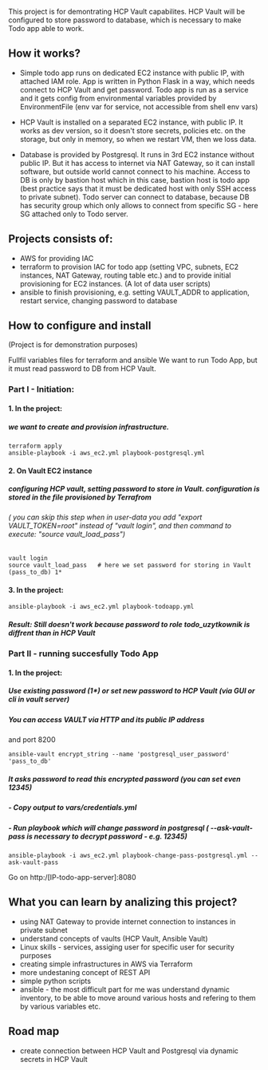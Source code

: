 This project is for demontrating HCP Vault capabilites.
HCP Vault will be configured to store password to database, which is necessary to make Todo app able to work.

## How it works?
- Simple todo app runs on dedicated EC2 instance with public IP, with attached IAM role. App is written in Python Flask in a way, which needs connect to HCP Vault and get password. Todo app is run as a service and it gets config from environmental variables provided by EnvironmentFile (env var for service, not accessible from shell env vars)

- HCP Vault is installed on a separated EC2 instance, with public IP. It works as dev version, so it doesn't store secrets, policies etc. on the storage, but only in memory, so when we restart VM, then we loss data.

- Database is provided by Postgresql. It runs in 3rd EC2 instance without public IP. But it has access to internet via NAT Gateway, so it can install software, but outside world cannot connect to his machine. Access to DB is only by bastion host which in this case, bastion host is todo app (best practice says that it must be dedicated host with only SSH access to private subnet). Todo server can connect to database, because DB has security group which only allows to connect from specific SG - here SG attached only to Todo server.


## Projects consists of:
- AWS for providing IAC
- terraform to provision IAC for todo app (setting VPC, subnets, EC2 instances, NAT Gateway, routing table etc.) and to provide initial provisioning for EC2 instances. (A lot of data user scripts)
- ansible to finish provisioning, e.g. setting VAULT_ADDR to application, restart service, changing password to database

## How to configure and install
(Project is for demonstration purposes)

Fullfil variables files for terraform and ansible
We want to run Todo App, but it must read password to DB from HCP Vault.

### Part I - Initiation:
#### 1. In the project:
##### we want to create and provision infrastructure.
```
terraform apply
ansible-playbook -i aws_ec2.yml playbook-postgresql.yml 
```

#### 2. On Vault EC2 instance
##### configuring HCP vault, setting password to store in Vault. configuration is stored in the file provisioned by Terrafrom
###### ( you can skip this step when in user-data  you add "export VAULT_TOKEN=root" instead of "vault login", and then command to execute: "source vault_load_pass")
```
vault login
source vault_load_pass   # here we set password for storing in Vault (pass_to_db) 1*
```

#### 3. In the project:
```
ansible-playbook -i aws_ec2.yml playbook-todoapp.yml
``` 

##### Result: Still doesn't work because password to role todo_uzytkownik is diffrent than in HCP Vault

### Part II - running succesfully Todo App
#### 1. In the project:
##### Use existing password (1*) or set new password to HCP Vault (via GUI or cli in vault server)
##### You can access VAULT via HTTP and its public IP address 
and port 8200
```
ansible-vault encrypt_string --name 'postgresql_user_password' 'pass_to_db'
```
##### It asks password to read this encrypted password (you can set even 12345)
##### - Copy output to vars/credentials.yml

##### - Run playbook which will change password in postgresql ( --ask-vault-pass is necessary to decrypt password - e.g. 12345)
```
ansible-playbook -i aws_ec2.yml playbook-change-pass-postgresql.yml --ask-vault-pass
```
Go on http:/[IP-todo-app-server]:8080


## What you can learn by analizing this project?
- using NAT Gateway to provide internet connection to instances in private subnet
- understand concepts of vaults (HCP Vault, Ansible Vault)
- Linux skills - services, assiging user for specific user for security purposes
- creating simple infrastructures in AWS via Terraform
- more undestaning concept of REST API
- simple python scripts
- ansible - the most difficult part for me was understand dynamic inventory, to be able to move around various hosts and refering to them by various variables etc.
## Road map
- create connection between HCP Vault and Postgresql via dynamic secrets in HCP Vault
